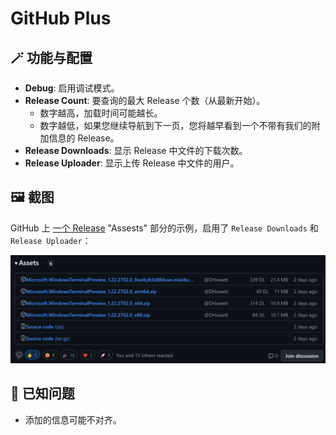 # GitHub Plus

## 🪄 功能与配置

- **Debug**: 启用调试模式。
- **Release Count**: 要查询的最大 Release 个数（从最新开始）。
  - 数字越高，加载时间可能越长。
  - 数字越低，如果您继续导航到下一页，您将越早看到一个不带有我们的附加信息的 Release。
- **Release Downloads**: 显示 Release 中文件的下载次数。
- **Release Uploader**: 显示上传 Release 中文件的用户。

## 🖼️ 截图

GitHub 上 [一个 Release](https://github.com/microsoft/terminal/releases/tag/v1.22.2702.0) "Assests" 部分的示例，启用了 `Release Downloads` 和 `Release Uploader`：

![](./assets.png)

## 🤔 已知问题

- 添加的信息可能不对齐。

